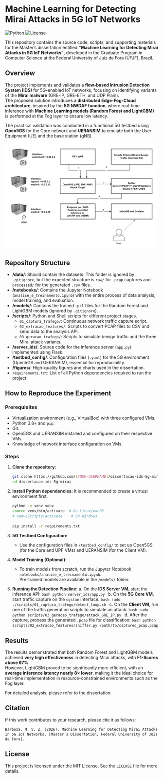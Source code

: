 # Machine Learning for Detecting Mirai Attacks in 5G IoT Networks

![Python](https://img.shields.io/badge/Python-3.8+-blue.svg)
![License](https://img.shields.io/badge/License-MIT-green.svg)

This repository contains the source code, scripts, and supporting materials for the Master’s dissertation entitled **"Machine Learning for Detecting Mirai Attacks in 5G IoT Networks"**, developed in the Graduate Program in Computer Science at the Federal University of Juiz de Fora (UFJF), Brazil.

## Overview

The project implements and validates a **flow-based Intrusion Detection System (IDS)** for 5G-enabled IoT networks, focusing on identifying variants of the **Mirai malware** (GRE-IP, GRE-ETH, and UDP Plain).  
The proposed solution introduces a **distributed Edge-Fog-Cloud architecture**, inspired by the **5G NWDAF function**, where real-time inference with **Machine Learning models (Random Forest and LightGBM)** is performed at the Fog layer to ensure low latency.

The practical validation was conducted in a functional 5G testbed using **Open5GS** for the Core network and **UERANSIM** to emulate both the User Equipment (UE) and the base station (gNB).

![Project Architecture](figures/arquitetura_detalhada.png)

## Repository Structure

- **/data/**: Should contain the datasets. This folder is ignored by `.gitignore`, but the expected structure is `raw/` for `.pcap` captures and `processed/` for the generated `.csv` files.
- **/notebooks/**: Contains the Jupyter Notebook (`analise_e_treinamento.ipynb`) with the entire process of data analysis, model training, and evaluation.
- **/models/**: Contains the trained `.pkl` files for the Random Forest and LightGBM models (ignored by `.gitignore`).
- **/scripts/**: Python and Shell scripts for different project stages.
  - `01_captura_trafego/`: Continuous network traffic capture script.
  - `02_extracao_features/`: Scripts to convert PCAP files to CSV and send data to the analysis API.
  - `03_geracao_trafego/`: Scripts to simulate benign traffic and the three Mirai attack variants.
- **/server_ids/**: Source code for the inference server (`app.py`) implemented using Flask.
- **/testbed_config/**: Configuration files (`.yaml`) for the 5G environment (Open5GS and UERANSIM), essential for reproducibility.
- **/figures/**: High-quality figures and charts used in the dissertation.
- `requirements.txt`: List of all Python dependencies required to run the project.

## How to Reproduce the Experiment

### Prerequisites

- Virtualization environment (e.g., VirtualBox) with three configured VMs.  
- Python 3.8+ and `pip`.  
- Git.  
- Open5GS and UERANSIM installed and configured on their respective VMs.  
- Knowledge of network interface configuration on VMs.

### Steps

1. **Clone the repository:**
    ```bash
    git clone https://github.com/[YOUR-USERNAME]/dissertacao-ids-5g-mirai.git
    cd dissertacao-ids-5g-mirai
    ```

2. **Install Python dependencies:**
    It is recommended to create a virtual environment first.
    ```bash
    python -m venv venv
    source venv/bin/activate  # On Linux/macOS
    # venv\Scripts\activate    # On Windows

    pip install -r requirements.txt
    ```

3. **5G Testbed Configuration:**
    - Use the configuration files in `/testbed_config/` to set up Open5GS (for the Core and UPF VMs) and UERANSIM (for the Client VM).

4. **Model Training (Optional):**
    - To train models from scratch, run the Jupyter Notebook `notebooks/analise_e_treinamento.ipynb`.  
      Pre-trained models are available in the `/models/` folder.

5. **Running the Detection Pipeline:**
    a. On the **IDS Server VM**, start the inference API:
       ```bash
       python server_ids/app.py
       ```
    b. On the **5G Core VM**, start traffic capture on the `ogstun` interface:
       ```bash
       sudo ./scripts/01_captura_trafego/detect_loop.sh
       ```
    c. On the **Client VM**, run one of the traffic generation scripts to simulate an attack:
       ```bash
       sudo python scripts/03_geracao_trafego/attack_GRE_IP.py
       ```
    d. After the capture, process the generated `.pcap` file for classification:
       ```bash
       python scripts/02_extracao_features/sniffer.py /path/to/captured_pcap.pcap
       ```

## Results

The results demonstrated that both Random Forest and LightGBM models achieved **very high effectiveness** in detecting Mirai attacks, with **F1-Scores above 97%**.  
However, LightGBM proved to be significantly more efficient, with an **average inference latency nearly 8× lower**, making it the ideal choice for real-time implementation in resource-constrained environments such as the Fog layer.

For detailed analysis, please refer to the dissertation.

## Citation

If this work contributes to your research, please cite it as follows:

```
Barboza, M. V. Z. (2026). Machine Learning for Detecting Mirai Attacks in 5G IoT Networks. [Master’s Dissertation, Federal University of Juiz de Fora].
```

## License

This project is licensed under the MIT License. See the `LICENSE` file for more details.
